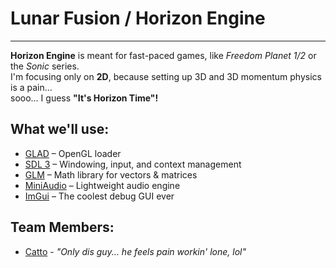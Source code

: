 # Lunar Fusion / Horizon Engine

---

**Horizon Engine** is meant for fast-paced games, like *Freedom Planet 1/2* or the *Sonic* series.  
I'm focusing only on **2D**, because setting up 3D and 3D momentum physics is a pain…  
sooo… I guess **"It's Horizon Time"!**

## What we'll use:
- [GLAD](https://glad.dav1d.de/#language=c&specification=gl&api=gl%3D3.3&api=gles1%3Dnone&api=gles2%3Dnone&api=glsc2%3Dnone&profile=core&extensions=GL_ARB_blend_func_extended&extensions=GL_ARB_framebuffer_object&extensions=GL_ARB_framebuffer_sRGB&extensions=GL_ARB_instanced_arrays&extensions=GL_ARB_multi_draw_indirect&extensions=GL_ARB_texture_compression_bptc&extensions=GL_ARB_texture_float&extensions=GL_ARB_texture_storage&extensions=GL_ARB_vertex_array_object&extensions=GL_ARB_vertex_buffer_object&loader=on) – OpenGL loader
- [SDL 3](https://github.com/libsdl-org/SDL/releases/tag/release-3.2.20) – Windowing, input, and context management
- [GLM](https://github.com/g-truc/glm/releases/tag/1.0.1) – Math library for vectors & matrices
- [MiniAudio](https://github.com/mackron/miniaudio/releases/tag/0.11.22) – Lightweight audio engine
- [ImGui](https://github.com/ocornut/imgui/releases/tag/v1.92.2b) – The coolest debug GUI ever

## Team Members:
- [Catto](https://bsky.app/profile/catto.has.fish) - *"Only dis guy... he feels pain workin' lone, lol"*
